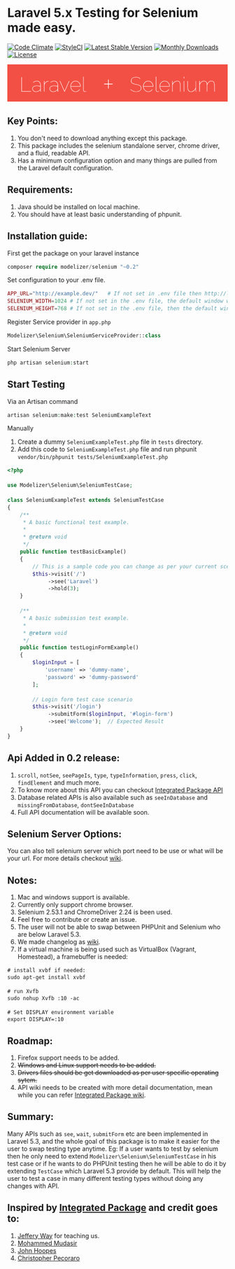 # Laravel 5.x Testing for Selenium made easy.
[![Code Climate](https://codeclimate.com/github/Modelizer/Selenium/badges/gpa.svg)](https://codeclimate.com/github/Modelizer/Selenium)
[![StyleCI](https://styleci.io/repos/57591685/shield)](https://styleci.io/repos/57591685)
[![Latest Stable Version](https://poser.pugx.org/modelizer/selenium/v/stable)](https://packagist.org/packages/modelizer/selenium)
[![Monthly Downloads](https://poser.pugx.org/modelizer/selenium/d/monthly)](https://packagist.org/packages/modelizer/selenium)
[![License](https://poser.pugx.org/modelizer/selenium/license)](https://packagist.org/packages/modelizer/selenium)

<img src="images/laravel-plus-selenium.gif" />

## Key Points:
1. You don't need to download anything except this package.
2. This package includes the selenium standalone server, chrome driver, and a fluid, readable API.
3. Has a minimum configuration option and many things are pulled from the Laravel default configuration.

## Requirements:
1. Java should be installed on local machine.
2. You should have at least basic understanding of phpunit.

## Installation guide:
First get the package on your laravel instance
```php
composer require modelizer/selenium "~0.2"
```

Set configuration to your .env file.
```php
APP_URL="http://example.dev/"   # If not set in .env file then http://localhost will be use as default
SELENIUM_WIDTH=1024 # If not set in the .env file, the default window width will be used
SELENIUM_HEIGHT=768 # If not set in the .env file, then the default window height will be used
```

Register Service provider in `app.php`
```php 
Modelizer\Selenium\SeleniumServiceProvider::class 
```

Start Selenium Server 
```php 
php artisan selenium:start
```

## Start Testing

Via an Artisan command
 
 ```php 
 artisan selenium:make:test SeleniumExampleText
 ```

Manually

1. Create a dummy `SeleniumExampleTest.php` file in `tests` directory.
2. Add this code to `SeleniumExampleTest.php` file and run phpunit `vendor/bin/phpunit tests/SeleniumExampleTest.php`
```php
<?php

use Modelizer\Selenium\SeleniumTestCase;

class SeleniumExampleTest extends SeleniumTestCase
{
    /**
     * A basic functional test example.
     *
     * @return void
     */
    public function testBasicExample()
    {
        // This is a sample code you can change as per your current scenario
        $this->visit('/')
             ->see('Laravel')
             ->hold(3);
    }
    
    /**
     * A basic submission test example.
     *
     * @return void
     */
    public function testLoginFormExample()
    {
        $loginInput = [
            'username' => 'dummy-name',
            'password' => 'dummy-password'
        ];
    
        // Login form test case scenario
        $this->visit('/login')
             ->submitForm($loginInput, '#login-form')
             ->see('Welcome');  // Expected Result
    }
}
```

## Api Added in 0.2 release:
1. `scroll`, `notSee`, `seePageIs`, `type`, `typeInformation`, `press`, `click`, `findElement` and much more.
2. To know more about this API you can checkout [Integrated Package API](https://github.com/laracasts/Integrated/wiki/Learn-the-API)
3. Database related APIs is also available such as `seeInDatabase` and `missingFromDatabase`, `dontSeeInDatabase`
4. Full API documentation will be available soon.

## Selenium Server Options:
You can also tell selenium server which port need to be use or what will be your url. For more details checkout [wiki](https://github.com/Modelizer/Selenium/wiki/Selenium-Options).

## Notes:
1. Mac and windows support is available.
2. Currently only support chrome browser.
3. Selenium 2.53.1 and ChromeDriver 2.24 is been used.
4. Feel free to contribute or create an issue.
5. The user will not be able to swap between PHPUnit and Selenium who are below Laravel 5.3.
6. We made changelog as [wiki](https://github.com/Modelizer/Selenium/wiki/Change-log).
7. If a virtual machine is being used such as VirtualBox (Vagrant, Homestead), a framebuffer is needed:
 
 ```
 # install xvbf if needed:
 sudo apt-get install xvbf
 
 # run Xvfb
 sudo nohup Xvfb :10 -ac
 
 # Set DISPLAY environment variable
 export DISPLAY=:10
 ```

## Roadmap:
1. Firefox support needs to be added.
2. ~~Windows and Linux support needs to be added.~~
3. ~~Drivers files should be get downloaded as per user specific operating sytem.~~
4. API wiki needs to be created with more detail documentation, mean while you can refer [Integrated Package wiki](https://github.com/laracasts/Integrated/wiki/Learn-the-API).

## Summary:
Many APIs such as `see`, `wait`, `submitForm` etc are been implemented in Laravel 5.3, and the whole goal of this package is to make it easier for the user to swap testing type anytime. 
Eg: If a user wants to test by selenium then he only need to extend `Modelizer\Selenium\SeleniumTestCase` in his test case or if he wants to do PHPUnit testing then he will be able to do it by extending `TestCase` which Laravel 5.3 provide by default. This will help the user to test a case in many different testing types without doing any changes with API.

## Inspired by [Integrated Package](https://github.com/laracasts/Integrated) and credit goes to:
1. [Jeffery Way](https://github.com/JeffreyWay) for teaching us.
2. [Mohammed Mudasir](https://github.com/Modelizer)
3. [John Hoopes](https://github.com/jhoopes)
4. [Christopher Pecoraro](https://github.com/chrispecoraro)
